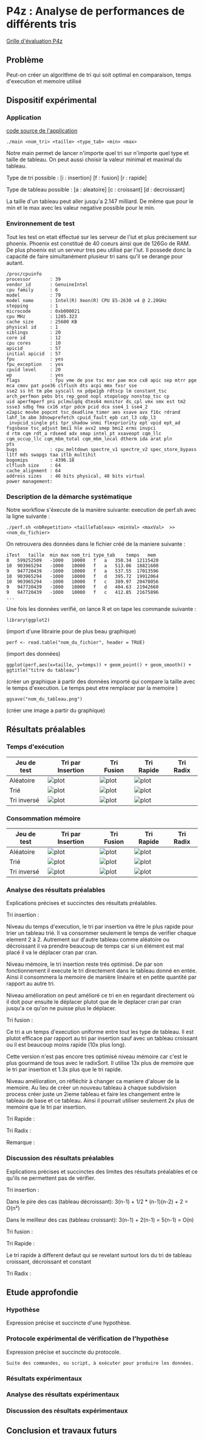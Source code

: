 
# P4z : Analyse de performances de différents tris

[Grille d'évaluation P4z](https://docs.google.com/spreadsheets/d/1VXeO91rhy04xa0p8KUhWliFl228utHaDir8MstO5Z-M/edit?usp=sharing
)

## Problème

Peut-on créer un algorithme de tri qui soit optimal en comparaison, temps d'execution et memoire utilisé

## Dispositif expérimental

### Application

[code source de l'application](./TP2/main.c)
```
./main <nom_tri> <taille> <type_tab> <min> <max>
```
Notre main permet de lancer n'importe quel tri sur n'importe quel type et taille de tableau. On peut
aussi choisir la valeur minimal et maximal du tableau.

Type de tri possible : [i : insertion]  [f : fusion]  [r : rapide]

Type de tableau possible : [a : aleatoire]  [c : croissant]  [d : decroissant]

La taille d'un tableau peut aller jusqu'a 2.147 milliard. De même que pour le min et le max avec les valeur
 negative possible pour le min.

### Environnement de test

Tout les test on etait éffectué sur les serveur de l'iut et plus précisement sur phoenix.
Phoenix est constitué de 40 coeurs ainsi que de 126Go de RAM. De plus phoenix est un serveur tres
peu utilisé par l'iut. Il possede donc la capacité de faire simultanément plusieur tri sans qu'il 
se derange pour autant.
```
/proc/cpuinfo
processor       : 39
vendor_id       : GenuineIntel
cpu family      : 6
model           : 79
model name      : Intel(R) Xeon(R) CPU E5-2630 v4 @ 2.20GHz
stepping        : 1
microcode       : 0xb000021
cpu MHz         : 1285.323
cache size      : 25600 KB
physical id     : 1
siblings        : 20
core id         : 12
cpu cores       : 10
apicid          : 57
initial apicid  : 57
fpu             : yes
fpu_exception   : yes
cpuid level     : 20
wp              : yes
flags           : fpu vme de pse tsc msr pae mce cx8 apic sep mtrr pge mca cmov pat pse36 clflush dts acpi mmx fxsr sse
sse2 ss ht tm pbe syscall nx pdpe1gb rdtscp lm constant_tsc arch_perfmon pebs bts rep_good nopl xtopology nonstop_tsc cp
uid aperfmperf pni pclmulqdq dtes64 monitor ds_cpl vmx smx est tm2 ssse3 sdbg fma cx16 xtpr pdcm pcid dca sse4_1 sse4_2
x2apic movbe popcnt tsc_deadline_timer aes xsave avx f16c rdrand lahf_lm abm 3dnowprefetch cpuid_fault epb cat_l3 cdp_l3
 invpcid_single pti tpr_shadow vnmi flexpriority ept vpid ept_ad fsgsbase tsc_adjust bmi1 hle avx2 smep bmi2 erms invpci
d rtm cqm rdt_a rdseed adx smap intel_pt xsaveopt cqm_llc cqm_occup_llc cqm_mbm_total cqm_mbm_local dtherm ida arat pln
pts
bugs            : cpu_meltdown spectre_v1 spectre_v2 spec_store_bypass l1tf mds swapgs taa itlb_multihit
bogomips        : 4396.18
clflush size    : 64
cache_alignment : 64
address sizes   : 46 bits physical, 48 bits virtual
power management:
```

### Description de la démarche systématique

Notre workflow s'éxecute de la manière suivante:
execution de perf.sh avec la ligne suivante :

```
./perf.sh <nbRepetition> <tailleTableau> <minVal> <maxVal>  >> <nom_du_fichier>
```
On retrouvera des données dans le fichier créé de la maniere suivante :

````$xslt
iTest	taille	min	max	nom_tri	type_tab	temps	mem
8	599252509	-1000	10000	f	a	350.34	12115420
10	903965294	-1000	10000	f	a	513.06	18821600
9	947720439	-1000	10000	f	a	537.55	17013596
10	903965294	-1000	10000	f	d	395.72	19912064
10	903965294	-1000	10000	f	c	389.97	20478056
9	947720439	-1000	10000	f	d	404.63	21942660
9	947720439	-1000	10000	f	c	412.85	21675896
...
````

Une fois les données verifié, on lance R et on tape les commande suivante :

````$xslt
library(ggplot2)
````
(import d'une librairie pour de plus beau graphique)

````$xslt
perf <- read.table("nom_du_fichier", header = TRUE)
````
(import des données)

````$xslt
ggplot(perf,aes(x=taille, y=temps)) + geom_point() + geom_smooth() + ggtitle("titre du tableau")
````
(créer un graphique à partir des données importé qui compare la taille avec le temps d'execution. Le temps peut etre remplacer par la memoire )

````$xslt
ggsave("nom_du_tableau.png")
````
(créer une image a partir du graphique)

## Résultats préalables

### Temps d'exécution

| Jeu de test          | Tri par Insertion         | Tri Fusion                | Tri Rapide                | Tri Radix                 |
|----------------------|---------------------------|---------------------------|---------------------------|---------------------------|
| Aléatoire            | ![plot](./TP2/Resultat/graphe_inser_aleatoire.png) | ![plot](./TP2/Resultat/graphe_fusion_aleatoire.png)| ![plot](./TP2/Resultat/graphe_rapide_aleatoire_temps.png) | |
| Trié                 | ![plot](./TP2/Resultat/graphe_inser_croissant_temps.png)| ![plot](./TP2/Resultat/graphe_fusion_croissant.png) | ![plot](./TP2/Resultat/graphe_rapide_croissant_temps.png) | |
| Tri inversé          | ![plot](./TP2/Resultat/graphe_inser_decroissant.png) | ![plot](./TP2/Resultat/graphe_fusion_decroissant.png) | ![plot](./TP2/Resultat/graphe_rapide_decroissant_temps.png) | |

### Consommation mémoire

| Jeu de test          | Tri par Insertion         | Tri Fusion                | Tri Rapide                | Tri Radix                 |
|----------------------|---------------------------|---------------------------|---------------------------|---------------------------|
| Aléatoire            | ![plot](./TP2/Resultat/graphe_inser_aleatoire_mem.png) | ![plot](./TP2/Resultat/graphe_fusion_aleatoire_mem.png) | ![plot](./TP2/Resultat/graphe_rapide_aleatoire_mem.png) | |
| Trié                 | ![plot](./TP2/Resultat/graphe_inser_croissant_mem.png) | ![plot](./TP2/Resultat/graphe_fusion_croissant_mem.png) | ![plot](./TP2/Resultat/graphe_rapide_croissant_mem.png) | |
| Tri inversé          | ![plot](./TP2/Resultat/graphe_inser_decroissant_mem.png) | ![plot](./TP2/Resultat/graphe_fusion_decroissant_mem.png) | ![plot](./TP2/Resultat/graphe_rapide_decroissant_mem.png) | |

### Analyse des résultats préalables

Explications précises et succinctes des résultats préalables.

Tri insertion :

Niveau du temps d'execution, le tri par insertion va être le plus rapide pour trier un tableau trié. Il va consommer 
seulement le temps de verifier chaque element 2 à 2. Autrement sur d'autre tableau comme aléatoire ou décroissant il va prendre 
beaucoup de temps car si un élément est mal placé il va le déplacer cran par cran.

Niveau mémoire, le tri insertion reste trés optimisé. De par son fonctionnement il execute le tri directement dans le 
tableau donné en entée. Ainsi il consommera la memoire de manière linéaire et en petite quantité par rapport au autre tri.

Niveau amélioration on peut amélioré ce tri en en regardant directement où il doit pour ensuite le déplacer plutot 
que de le deplacer cran par cran jusqu'a ce qu'on ne puisse plus le déplacer. 

Tri fusion :

Ce tri a un temps d'execution uniforme entre tout les type de tableau. Il est plutot efficace par rapport au tri par insertion
sauf avec un tableau croissant ou il est beaucoup moins rapide (10x plus long).

Cette version n'est pas encore tres optimisé niveau mémoire car c'est le plus gourmand de tous avec le radixSort. Il utilise
13x plus de memoire que le tri par insertion et 1.3x plus que le tri rapide.

Niveau amélioration, on réfléchir à changer ca maniere d'alouer de la memoire. Au lieu de créer un nouveau tableau à chaque subdivision process 
créer juste un 2ieme tableau et faire les changement entre le tableau de base et ce tableau. Ainsi il pourrait utiliser seulement 2x plus
de memoire que le tri par insertion.

Tri Rapide :


Tri Radix :


Remarque :

### Discussion des résultats préalables

Explications précises et succinctes des limites des résultats
préalables et ce qu'ils ne permettent pas de vérifier.

Tri insertion :

Dans le pire des cas (tableau décroissant):
    3(n-1) + 1/2 * (n-1)(n-2) + 2 = O(n²)
    
Dans le meilleur des cas (tableau croissant):
    3(n-1) + 2(n-1) = 5(n-1) = O(n)

Tri fusion :


Tri Rapide :

Le tri rapide à different defaut qui se revelant surtout lors du tri de tableau croissant, décroissant et constant

Tri Radix :



## Etude approfondie

### Hypothèse



Expression précise et succincte d'une hypothèse.

### Protocole expérimental de vérification de l'hypothèse

Expression précise et succincte du protocole.

```
Suite des commandes, ou script, à exécuter pour produire les données.
```

### Résultats expérimentaux

### Analyse des résultats expérimentaux

### Discussion des résultats expérimentaux

## Conclusion et travaux futurs
